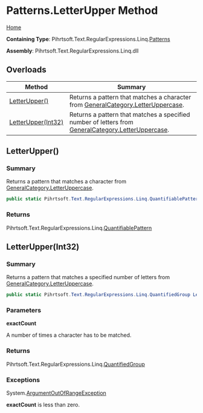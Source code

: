 # Patterns\.LetterUpper Method

[Home](../../../../../../README.md)

**Containing Type**: Pihrtsoft\.Text\.RegularExpressions\.Linq\.[Patterns](../README.md)

**Assembly**: Pihrtsoft\.Text\.RegularExpressions\.Linq\.dll

## Overloads

| Method | Summary |
| ------ | ------- |
| [LetterUpper()](#Pihrtsoft_Text_RegularExpressions_Linq_Patterns_LetterUpper) | Returns a pattern that matches a character from [GeneralCategory.LetterUppercase](../../GeneralCategory/LetterUppercase/README.md)\. |
| [LetterUpper(Int32)](#Pihrtsoft_Text_RegularExpressions_Linq_Patterns_LetterUpper_System_Int32_) | Returns a pattern that matches a specified number of letters from [GeneralCategory.LetterUppercase](../../GeneralCategory/LetterUppercase/README.md)\. |

## LetterUpper\(\) <a name="Pihrtsoft_Text_RegularExpressions_Linq_Patterns_LetterUpper"></a>

### Summary

Returns a pattern that matches a character from [GeneralCategory.LetterUppercase](../../GeneralCategory/LetterUppercase/README.md)\.

```csharp
public static Pihrtsoft.Text.RegularExpressions.Linq.QuantifiablePattern LetterUpper()
```

### Returns

Pihrtsoft\.Text\.RegularExpressions\.Linq\.[QuantifiablePattern](../../QuantifiablePattern/README.md)

## LetterUpper\(Int32\) <a name="Pihrtsoft_Text_RegularExpressions_Linq_Patterns_LetterUpper_System_Int32_"></a>

### Summary

Returns a pattern that matches a specified number of letters from [GeneralCategory.LetterUppercase](../../GeneralCategory/LetterUppercase/README.md)\.

```csharp
public static Pihrtsoft.Text.RegularExpressions.Linq.QuantifiedGroup LetterUpper(int exactCount)
```

### Parameters

**exactCount**

A number of times a character has to be matched\.

### Returns

Pihrtsoft\.Text\.RegularExpressions\.Linq\.[QuantifiedGroup](../../QuantifiedGroup/README.md)

### Exceptions

System\.[ArgumentOutOfRangeException](https://docs.microsoft.com/en-us/dotnet/api/system.argumentoutofrangeexception)

**exactCount** is less than zero\.


